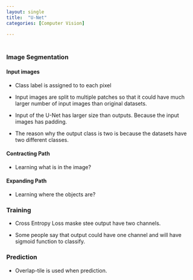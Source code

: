 ```yaml
---
layout: single
title:  "U-Net"
categories: [Computer Vision]

---
```


### <br>Image Segmentation

#### Input images

- Class label is assigned to to each pixel
- Input images are split to multiple patches so that it could have much larger number of input images than original datasets.
- Input of the U-Net has larger size than outputs. Because the input images has padding.

- The reason why the output class is two is because the datasets have two different classes.



#### Contracting Path

- Learning what is in the image?



#### Expanding Path

- Learning where the objects are?



### Training

- Cross Entropy Loss maske stee output have two channels.

- Some people say that output could have one channel and will have sigmoid function to classify.



### Prediction

- Overlap-tile is used when prediction.